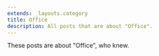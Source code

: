 ```yaml
---
extends: _layouts.category
title: Office
description: All posts that are about "Office".
---
```

          
These posts are about "Office", who knew.
          